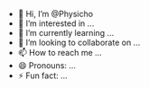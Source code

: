 - 👋 Hi, I’m @Physicho
- 👀 I’m interested in ...
- 🌱 I’m currently learning ...
- 💞️ I’m looking to collaborate on ...
- 📫 How to reach me ...
- 😄 Pronouns: ...
- ⚡ Fun fact: ...

<!---
Physicho/Physicho is a ✨ special ✨ repository because its `README.md` (this file) appears on your GitHub profile.
You can click the Preview link to take a look at your changes.
--->
